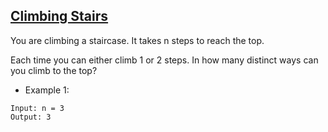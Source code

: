 ## [Climbing Stairs](https://leetcode.com/problems/climbing-stairs/description/)

You are climbing a staircase. It takes n steps to reach the top.

Each time you can either climb 1 or 2 steps. In how many distinct ways can you climb to the top?


- Example 1:
```
Input: n = 3
Output: 3
```

